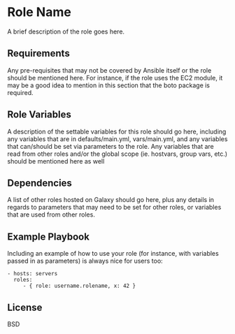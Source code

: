 Role Name
=========

A brief description of the role goes here.

Requirements
------------

Any pre-requisites that may not be covered by Ansible itself or the role should be mentioned here. For instance,
if the role uses the EC2 module, it may be a good idea to mention in this section that the boto package is required.

Role Variables
--------------

A description of the settable variables for this role should go here, including any variables that are in 
defaults/main.yml, vars/main.yml, and any variables that can/should be set via parameters to the role. Any variables 
that are read from other roles and/or the global scope (ie. hostvars, group vars, etc.) should be mentioned here as well

Dependencies
------------

A list of other roles hosted on Galaxy should go here, plus any details in regards to parameters that may need to be set
for other roles, or variables that are used from other roles.

Example Playbook
----------------

Including an example of how to use your role (for instance, with variables passed in as parameters) is always nice for
users too:

    - hosts: servers
      roles:
         - { role: username.rolename, x: 42 }

License
-------

BSD
